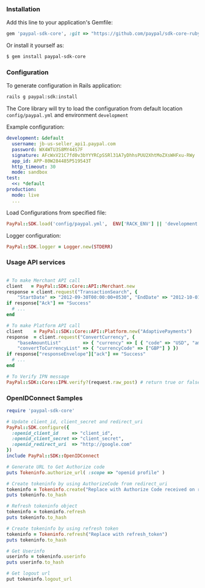### Installation

Add this line to your application's Gemfile:

```ruby
gem 'paypal-sdk-core', :git => "https://github.com/paypal/sdk-core-ruby.git"
```

Or install it yourself as:

```sh
$ gem install paypal-sdk-core
```

### Configuration

To generate configuration in Rails application:

```sh
rails g paypal:sdk:install
```

The Core library will try to load the configuration from default location `config/paypal.yml` and environment `development`

Example configuration:

```yaml
development: &default
  username: jb-us-seller_api1.paypal.com
  password: WX4WTU3S8MY44S7F
  signature: AFcWxV21C7fd0v3bYYYRCpSSRl31A7yDhhsPUU2XhtMoZXsWHFxu-RWy
  app_id: APP-80W284485P519543T
  http_timeout: 30
  mode: sandbox
test:
  <<: *default
production:
  mode: live
  ...
```

Load Configurations from specified file:

```ruby
PayPal::SDK.load('config/paypal.yml',  ENV['RACK_ENV'] || 'development')
```

Logger configuration:

```ruby
PayPal::SDK.logger = Logger.new(STDERR)
```

### Usage API services

```ruby

# To make Merchant API call
client   = PayPal::SDK::Core::API::Merchant.new
response = client.request("TransactionSearch", {
    "StartDate" => "2012-09-30T00:00:00+0530", "EndDate" => "2012-10-01T00:00:00+0530" })
if response["Ack"] == "Success"
  # ...
end

# To make Platform API call
client    = PayPal::SDK::Core::API::Platform.new("AdaptivePayments")
response  = client.request("ConvertCurrency", {
    "baseAmountList"        => { "currency" => [ { "code" => "USD", "amount" => "2.0"} ]},
    "convertToCurrencyList" => { "currencyCode" => ["GBP"] } })
if response["responseEnvelope"]["ack"] == "Success"
  # ...
end

# To Verify IPN message
PayPal::SDK::Core::IPN.verify?(request.raw_post) # return true or false

```

### OpenIDConnect Samples

```ruby
require 'paypal-sdk-core'

# Update client_id, client_secret and redirect_uri
PayPal::SDK.configure({
  :openid_client_id     => "client_id",
  :openid_client_secret => "client_secret",
  :openid_redirect_uri  => "http://google.com"
})
include PayPal::SDK::OpenIDConnect

# Generate URL to Get Authorize code
puts Tokeninfo.authorize_url( :scope => "openid profile" )

# Create tokeninfo by using AuthorizeCode from redirect_uri
tokeninfo = Tokeninfo.create("Replace with Authorize Code received on redirect_uri")
puts tokeninfo.to_hash

# Refresh tokeninfo object
tokeninfo = tokeninfo.refresh
puts tokeninfo.to_hash

# Create tokeninfo by using refresh token
tokeninfo = Tokeninfo.refresh("Replace with refresh_token")
puts tokeninfo.to_hash

# Get Userinfo
userinfo = tokeninfo.userinfo
puts userinfo.to_hash

# Get logout url
put tokeninfo.logout_url
```
